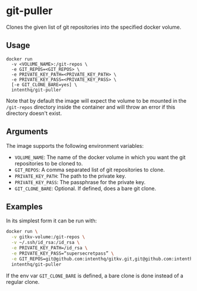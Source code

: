 # git-puller

Clones the given list of git repositories into the specified docker volume.

## Usage

```
docker run
  -v <VOLUME_NAME>:/git-repos \
  -e GIT_REPOS=<GIT_REPOS> \
  -e PRIVATE_KEY_PATH=<PRIVATE_KEY_PATH> \
  -e PRIVATE_KEY_PASS=<PRIVATE_KEY_PASS> \
  [-e GIT_CLONE_BARE=yes] \
  intenthq/git-puller
```

Note that by default the image will expect the volume to be mounted in the `/git-repos` directory inside the container and will throw an error if this directory doesn't exist.

## Arguments

The image supports the following environment variables:

- `VOLUME_NAME`: The name of the docker volume in which you want the git repositories to be cloned to.
- `GIT_REPOS`: A comma separated list of git repositories to clone.
- `PRIVATE_KEY_PATH`: The path to the private key.
- `PRIVATE_KEY_PASS`: The passphrase for the private key.
- `GIT_CLONE_BARE`: Optional. If defined, does a bare git clone.

## Examples

In its simplest form it can be run with:

```sh
docker run \
  -v gitkv-volume:/git-repos \
  -v ~/.ssh/id_rsa:/id_rsa \
  -e PRIVATE_KEY_PATH=/id_rsa \
  -e PRIVATE_KEY_PASS=“supersecretpass” \
  -e GIT_REPOS=git@github.com:intenthq/gitkv.git,git@github.com:intenthq/anon.git \
  intenthq/git-puller
```

If the env var `GIT_CLONE_BARE` is defined, a bare clone is done instead of a regular clone.
